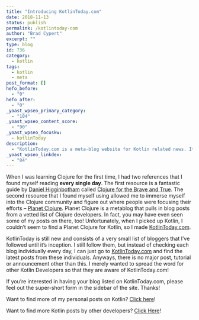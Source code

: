 ```yaml
---
title: "Introducing KotlinToday.com"
date: 2018-11-13
status: publish
permalink: /kotlintoday-com
author: "Brad Cypert"
excerpt: ""
type: blog
id: 736
category:
  - kotlin
tags:
  - kotlin
  - meta
post_format: []
hefo_before:
  - "0"
hefo_after:
  - "0"
_yoast_wpseo_primary_category:
  - "104"
_yoast_wpseo_content_score:
  - "90"
_yoast_wpseo_focuskw:
  - kotlinToday
description:
  - "KotlinToday.com is a meta-blog website for Kotlin related news. It features posts from notable Kotlin developers in the industry and helps you learn Kotlin!"
_yoast_wpseo_linkdex:
  - "84"
---
```


When I was learning Clojure for the first time, I had two references that I found myself reading **every single day**. The first resource is a fantastic guide by [Daniel Higginbotham](http://www.flyingmachinestudios.com/) called [Clojure for the Brave and True](https://www.braveclojure.com/). The second resource that I found myself using allowed me to immerse myself into the Clojure community and figure out where people were focusing their efforts – [Planet Clojure](http://planet.clojure.in/). Planet Clojure is a metablog that pulls in blog posts from a vetted list of Clojure developers. In fact, you may have even seen some of my posts on there, too! Unfortunately, when I picked up Kotlin, I couldn’t seem to find a Planet Clojure for Kotlin, so I made [KotlinToday.com](http://www.kotlintoday.com/).

KotlinToday is still new and consists of a very small list of bloggers that I’ve followed until it’s inception. I still follow them, but instead of checking each blog individually every day, I can just go to [KotlinToday.com](http://www.kotlintoday.com) and find the latest posts from these individuals. Anyways, there is no major post, tutorial or announcement other than this. I merely wanted to spread the word for other Kotlin Developers so that they are aware of KotlinToday.com!

If you’re interested in having your blog listed on KotlinToday.com, please feel out the super-short form in the sidebar of the site. Thanks!

Want to find more of my personal posts on Kotlin? [Click here](http://www.bradcypert.com/category/kotlin/)!

Want to find more Kotlin posts by other developers? [Click Here](http://www.kotlintoday.com)!
